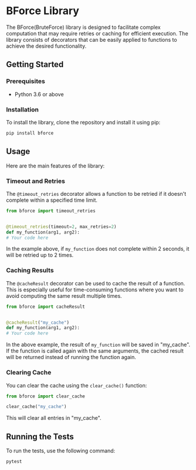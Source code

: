# BForce Library

The BForce(BruteForce) library is designed to facilitate complex computation that may require retries or caching for efficient execution. The library consists of decorators that can be easily applied to functions to achieve the desired functionality.

## Getting Started

### Prerequisites
- Python 3.6 or above

### Installation

To install the library, clone the repository and install it using pip:

```bash
pip install bforce
```

## Usage

Here are the main features of the library:

### Timeout and Retries

The `@timeout_retries` decorator allows a function to be retried if it doesn't complete within a specified time limit.

```python
from bforce import timeout_retries


@timeout_retries(timeout=2, max_retries=2)
def my_function(arg1, arg2):
# Your code here
```

In the example above, if `my_function` does not complete within 2 seconds, it will be retried up to 2 times.

### Caching Results

The `@cacheResult` decorator can be used to cache the result of a function. This is especially useful for time-consuming functions where you want to avoid computing the same result multiple times.

```python
from bforce import cacheResult


@cacheResult("my_cache")
def my_function(arg1, arg2):
# Your code here
```

In the above example, the result of `my_function` will be saved in "my_cache". If the function is called again with the same arguments, the cached result will be returned instead of running the function again.

### Clearing Cache

You can clear the cache using the `clear_cache()` function:

```python
from bforce import clear_cache

clear_cache("my_cache")
```

This will clear all entries in "my_cache".

## Running the Tests

To run the tests, use the following command:

```bash
pytest
```
